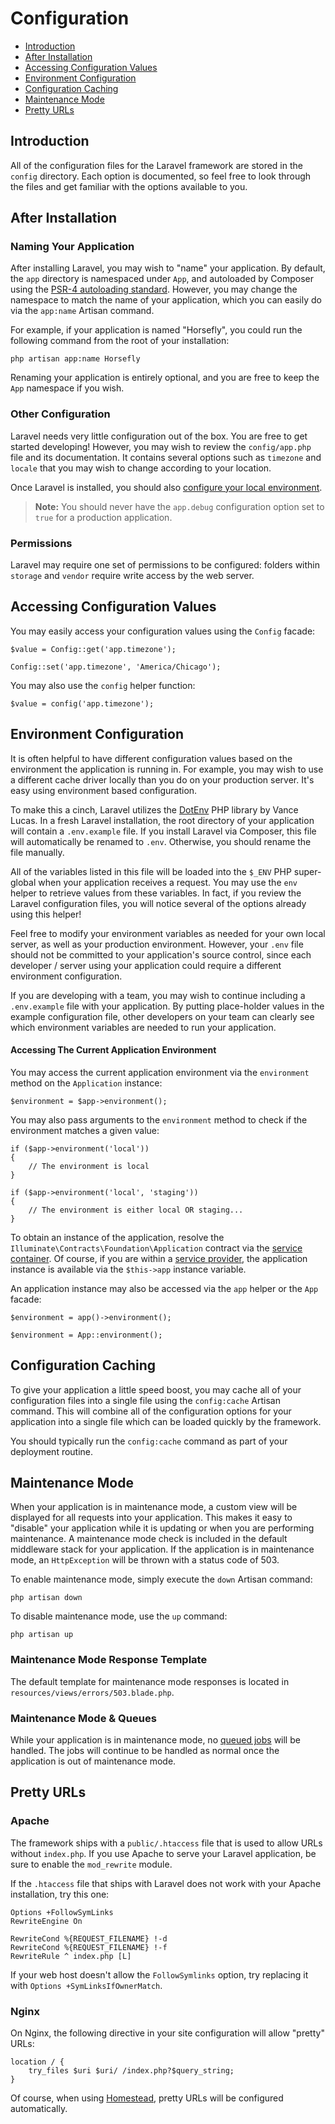 # Configuration

- [Introduction](#introduction)
- [After Installation](#after-installation)
- [Accessing Configuration Values](#accessing-configuration-values)
- [Environment Configuration](#environment-configuration)
- [Configuration Caching](#configuration-caching)
- [Maintenance Mode](#maintenance-mode)
- [Pretty URLs](#pretty-urls)

<a name="introduction"></a>
## Introduction

All of the configuration files for the Laravel framework are stored in the `config` directory. Each option is documented, so feel free to look through the files and get familiar with the options available to you.

<a name="after-installation"></a>
## After Installation

### Naming Your Application

After installing Laravel, you may wish to "name" your application. By default, the `app` directory is namespaced under `App`, and autoloaded by Composer using the [PSR-4 autoloading standard](http://www.php-fig.org/psr/psr-4/). However, you may change the namespace to match the name of your application, which you can easily do via the `app:name` Artisan command.

For example, if your application is named "Horsefly", you could run the following command from the root of your installation:

	php artisan app:name Horsefly

Renaming your application is entirely optional, and you are free to keep the `App` namespace if you wish.

### Other Configuration

Laravel needs very little configuration out of the box. You are free to get started developing! However, you may wish to review the `config/app.php` file and its documentation. It contains several options such as `timezone` and `locale` that you may wish to change according to your location.

Once Laravel is installed, you should also [configure your local environment](/docs/5.0/configuration#environment-configuration).

> **Note:** You should never have the `app.debug` configuration option set to `true` for a production application.

<a name="permissions"></a>
### Permissions

Laravel may require one set of permissions to be configured: folders within `storage` and `vendor` require write access by the web server.

<a name="accessing-configuration-values"></a>
## Accessing Configuration Values

You may easily access your configuration values using the `Config` facade:

	$value = Config::get('app.timezone');

	Config::set('app.timezone', 'America/Chicago');

You may also use the `config` helper function:

	$value = config('app.timezone');

<a name="environment-configuration"></a>
## Environment Configuration

It is often helpful to have different configuration values based on the environment the application is running in. For example, you may wish to use a different cache driver locally than you do on your production server. It's easy using environment based configuration.

To make this a cinch, Laravel utilizes the [DotEnv](https://github.com/vlucas/phpdotenv) PHP library by Vance Lucas. In a fresh Laravel installation, the root directory of your application will contain a `.env.example` file. If you install Laravel via Composer, this file will automatically be renamed to `.env`. Otherwise, you should rename the file manually.

All of the variables listed in this file will be loaded into the `$_ENV` PHP super-global when your application receives a request. You may use the `env` helper to retrieve values from these variables. In fact, if you review the Laravel configuration files, you will notice several of the options already using this helper!

Feel free to modify your environment variables as needed for your own local server, as well as your production environment. However, your `.env` file should not be committed to your application's source control, since each developer / server using your application could require a different environment configuration.

If you are developing with a team, you may wish to continue including a `.env.example` file with your application. By putting place-holder values in the example configuration file, other developers on your team can clearly see which environment variables are needed to run your application.

#### Accessing The Current Application Environment

You may access the current application environment via the `environment` method on the `Application` instance:

	$environment = $app->environment();

You may also pass arguments to the `environment` method to check if the environment matches a given value:

	if ($app->environment('local'))
	{
		// The environment is local
	}

	if ($app->environment('local', 'staging'))
	{
		// The environment is either local OR staging...
	}

To obtain an instance of the application, resolve the `Illuminate\Contracts\Foundation\Application` contract via the [service container](/docs/5.0/container). Of course, if you are within a [service provider](/docs/5.0/providers), the application instance is available via the `$this->app` instance variable.

An application instance may also be accessed via the `app` helper or the `App` facade:

	$environment = app()->environment();

	$environment = App::environment();

<a name="configuration-caching"></a>
## Configuration Caching

To give your application a little speed boost, you may cache all of your configuration files into a single file using the `config:cache` Artisan command. This will combine all of the configuration options for your application into a single file which can be loaded quickly by the framework.

You should typically run the `config:cache` command as part of your deployment routine.

<a name="maintenance-mode"></a>
## Maintenance Mode

When your application is in maintenance mode, a custom view will be displayed for all requests into your application. This makes it easy to "disable" your application while it is updating or when you are performing maintenance. A maintenance mode check is included in the default middleware stack for your application. If the application is in maintenance mode, an `HttpException` will be thrown with a status code of 503.

To enable maintenance mode, simply execute the `down` Artisan command:

	php artisan down

To disable maintenance mode, use the `up` command:

	php artisan up

### Maintenance Mode Response Template

The default template for maintenance mode responses is located in `resources/views/errors/503.blade.php`.

### Maintenance Mode & Queues

While your application is in maintenance mode, no [queued jobs](/docs/5.0/queues) will be handled. The jobs will continue to be handled as normal once the application is out of maintenance mode.

<a name="pretty-urls"></a>
## Pretty URLs

### Apache

The framework ships with a `public/.htaccess` file that is used to allow URLs without `index.php`. If you use Apache to serve your Laravel application, be sure to enable the `mod_rewrite` module.

If the `.htaccess` file that ships with Laravel does not work with your Apache installation, try this one:

	Options +FollowSymLinks
	RewriteEngine On

	RewriteCond %{REQUEST_FILENAME} !-d
	RewriteCond %{REQUEST_FILENAME} !-f
	RewriteRule ^ index.php [L]

If your web host doesn't allow the `FollowSymlinks` option, try replacing it with `Options +SymLinksIfOwnerMatch`.

### Nginx

On Nginx, the following directive in your site configuration will allow "pretty" URLs:

	location / {
		try_files $uri $uri/ /index.php?$query_string;
	}

Of course, when using [Homestead](/docs/5.0/homestead), pretty URLs will be configured automatically.
